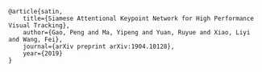 

	@article{satin,
		title={Siamese Attentional Keypoint Network for High Performance Visual Tracking},
		author={Gao, Peng and Ma, Yipeng and Yuan, Ruyue and Xiao, Liyi and Wang, Fei},
		journal={arXiv preprint arXiv:1904.10128},
		year={2019}
	}
 
